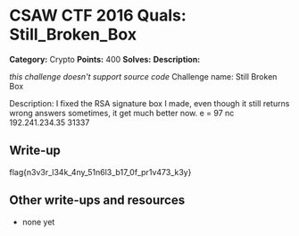 # CSAW CTF 2016 Quals: Still_Broken_Box

**Category:** Crypto
**Points:** 400
**Solves:**
**Description:**

*this challenge doesn't support source code*
Challenge name: Still Broken Box

Description: I fixed the RSA signature box I made, even though it still returns wrong answers sometimes, it get much better now.
e = 97
nc 192.241.234.35 31337

## Write-up
flag{n3v3r_l34k_4ny_51n6l3_b17_0f_pr1v473_k3y}

## Other write-ups and resources

* none yet
